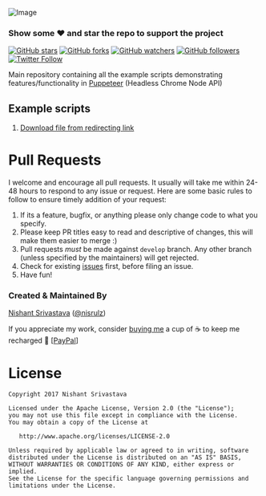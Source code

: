![Image](img/github_banner.png)


### Show some :heart: and star the repo to support the project
[![GitHub stars](https://img.shields.io/github/stars/nisrulz/puppeteer-examples.svg?style=social&label=Star)](https://github.com/nisrulz/puppeteer-examples) [![GitHub forks](https://img.shields.io/github/forks/nisrulz/puppeteer-examples.svg?style=social&label=Fork)](https://github.com/nisrulz/puppeteer-examples/fork) [![GitHub watchers](https://img.shields.io/github/watchers/nisrulz/puppeteer-examples.svg?style=social&label=Watch)](https://github.com/nisrulz/puppeteer-examples) [![GitHub followers](https://img.shields.io/github/followers/nisrulz.svg?style=social&label=Follow)](https://github.com/nisrulz/puppeteer-examples)  
[![Twitter Follow](https://img.shields.io/twitter/follow/nisrulz.svg?style=social)](https://twitter.com/nisrulz)

Main repository containing all the example scripts demonstrating features/functionality in [Puppeteer](https://github.com/GoogleChrome/puppeteer) (Headless Chrome Node API)

## Example scripts

1. [Download file from redirecting link](/download_file_redirect_link)


# Pull Requests
I welcome and encourage all pull requests. It usually will take me within 24-48 hours to respond to any issue or request. Here are some basic rules to follow to ensure timely addition of your request:
  1. If its a feature, bugfix, or anything please only change code to what you specify.
  1. Please keep PR titles easy to read and descriptive of changes, this will make them easier to merge :)
  1. Pull requests _must_ be made against `develop` branch. Any other branch (unless specified by the maintainers) will get rejected.
  1. Check for existing [issues](https://github.com/nisrulz/puppeteer-examples/issues) first, before filing an issue.
  1. Have fun!

### Created & Maintained By
[Nishant Srivastava](https://github.com/nisrulz) ([@nisrulz](https://www.twitter.com/nisrulz))

If you appreciate my work, consider [buying me](https://www.paypal.me/nisrulz/5usd) a cup of :coffee: to keep me recharged :metal: [[PayPal](https://www.paypal.me/nisrulz/5usd)]

License
=======

    Copyright 2017 Nishant Srivastava

    Licensed under the Apache License, Version 2.0 (the "License");
    you may not use this file except in compliance with the License.
    You may obtain a copy of the License at

       http://www.apache.org/licenses/LICENSE-2.0

    Unless required by applicable law or agreed to in writing, software
    distributed under the License is distributed on an "AS IS" BASIS,
    WITHOUT WARRANTIES OR CONDITIONS OF ANY KIND, either express or implied.
    See the License for the specific language governing permissions and
    limitations under the License.
